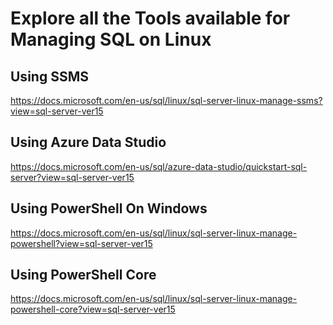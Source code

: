 # Explore all the Tools available for Managing SQL on Linux 

## Using SSMS 
https://docs.microsoft.com/en-us/sql/linux/sql-server-linux-manage-ssms?view=sql-server-ver15

## Using Azure Data Studio 
https://docs.microsoft.com/en-us/sql/azure-data-studio/quickstart-sql-server?view=sql-server-ver15

## Using PowerShell On Windows 
https://docs.microsoft.com/en-us/sql/linux/sql-server-linux-manage-powershell?view=sql-server-ver15

## Using PowerShell Core
https://docs.microsoft.com/en-us/sql/linux/sql-server-linux-manage-powershell-core?view=sql-server-ver15

